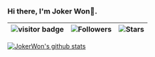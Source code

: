 ### Hi there, I'm Joker Won🤙.

| ![visitor badge](https://visitor-badge.glitch.me/badge?page_id=jokerwon.jokerwon) | ![Followers](https://img.shields.io/github/followers/jokerwon) | ![Stars](https://img.shields.io/github/stars/jokerwon?label=stars&logo=Profile%20stars&logoColor=g) |
--| --| --|

[![JokerWon's github stats](https://github-readme-stats.vercel.app/api?username=jokerwon "![JokerWon's github stats")](https://github.com/jokerwon/github-readme-stats)
